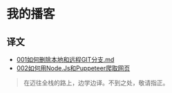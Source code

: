 # 我的播客

## 译文

- [001如何删除本地和远程GIT分支.md](./001如何删除本地和远程GIT分支.md)
- [002如何用Node.Js和Puppeteer爬取网页](./002如何用Node.Js和Puppeteer爬取网页.md)

> 在迈往全栈的路上，边学边译。不到之处，敬请指正。
